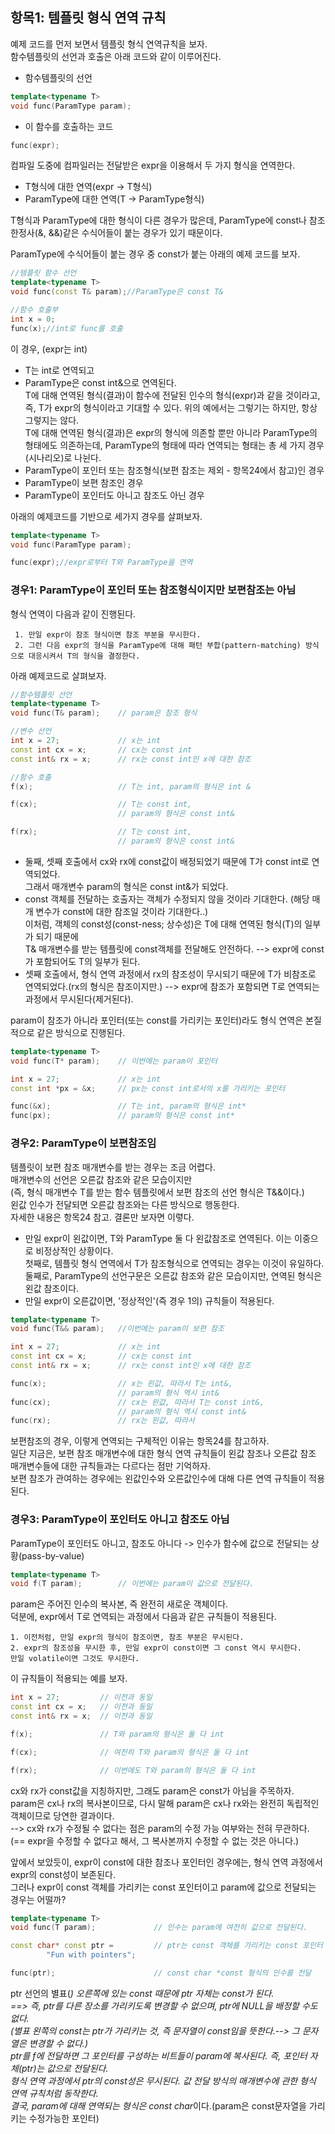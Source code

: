 ## 항목1: 템플릿 형식 연역 규칙
예제 코드를 먼저 보면서 템플릿 형식 연역규칙을 보자.  
함수템플릿의 선언과 호출은 아래 코드와 같이 이루어진다.  
 - 함수템플릿의 선언  
~~~C++
template<typename T>
void func(ParamType param);
~~~
  
 - 이 함수를 호출하는 코드  
~~~C++
func(expr);
~~~
  
컴파일 도중에 컴파일러는 전달받은 expr을 이용해서 두 가지 형식을 연역한다.  
 - T형식에 대한 연역(expr -> T형식)
 - ParamType에 대한 연역(T -> ParamType형식)
  
T형식과 ParamType에 대한 형식이 다른 경우가 많은데, ParamType에 const나 참조 한정사(&, &&)같은 수식어들이 붙는 경우가 있기 때문이다.  
  
ParamType에 수식어들이 붙는 경우 중 const가 붙는 아래의 예제 코드를 보자.  
~~~C++
//템플릿 함수 선언
template<typename T>
void func(const T& param);//ParamType은 const T&

//함수 호출부
int x = 0;
func(x);//int로 func를 호출
~~~
  
이 경우, (expr는 int)
 - T는 int로 연역되고  
 - ParamType은 const int&으로 연역된다.  
T에 대해 연역된 형식(결과)이 함수에 전달된 인수의 형식(expr)과 같을 것이라고,  
즉, T가 expr의 형식이라고 기대할 수 있다. 위의 예에서는 그렇기는 하지만, 항상 그렇지는 않다.  
T에 대해 연역된 형식(결과)은 expr의 형식에 의존할 뿐만 아니라 ParamType의 형태에도 의존하는데, 
ParamType의 형태에 따라 연역되는 형태는 총 세 가지 경우(시나리오)로 나뉜다.  
 - ParamType이 포인터 또는 참조형식(보편 참조는 제외 - 항목24에서 참고)인 경우  
 - ParamType이 보편 참조인 경우  
 - ParamType이 포인터도 아니고 참조도 아닌 경우  

아래의 예제코드를 기반으로 세가지 경우를 살펴보자.  
~~~C++
template<typename T>
void func(ParamType param);

func(expr);//expr로부터 T와 ParamType을 연역
~~~
  
### 경우1: ParamType이 포인터 또는 참조형식이지만 보편참조는 아님
형식 연역이 다음과 같이 진행된다.  
~~~
 1. 만일 expr이 참조 형식이면 참조 부분을 무시한다.
 2. 그런 다음 expr의 형식을 ParamType에 대해 패턴 부합(pattern-matching) 방식으로 대응시켜서 T의 형식을 결정한다.  
~~~
아래 예제코드로 살펴보자.  
~~~C++
//함수템플릿 선언
template<typename T>
void func(T& param);    // param은 참조 형식

//변수 선언
int x = 27;             // x는 int
const int cx = x;       // cx는 const int
const int& rx = x;      // rx는 const int인 x에 대한 참조

//함수 호출
f(x);                   // T는 int, param의 형식은 int &

f(cx);                  // T는 const int,
                        // param의 형식은 const int&

f(rx);                  // T는 const int,
                        // param의 형식은 const int&
~~~  
 - 둘째, 셋째 호출에서 cx와 rx에 const값이 배정되었기 때문에 T가 const int로 연역되었다.  
 그래서 매개변수 param의 형식은 const int&가 되었다.  
 - const 객체를 전달하는 호출자는 객체가 수정되지 않을 것이라 기대한다. (해당 매개 변수가 const에 대한 참조일 것이라 기대한다..)  
 이처럼, 객체의 const성(const-ness; 상수성)은 T에 대해 연역된 형식(T)의 일부가 되기 때문에  
 T& 매개변수를 받는 템플릿에 const객체를 전달해도 안전하다. --> expr에 const가 포함되어도 T의 일부가 된다.  
 - 셋째 호출에서, 형식 연역 과정에서 rx의 참조성이 무시되기 때문에 T가 비참조로 연역되었다.(rx의 형식은 참조이지만.) --> expr에 참조가 포함되면 T로 연역되는 과정에서 무시된다(제거된다).  

param이 참조가 아니라 포인터(또는 const를 가리키는 포인터)라도 형식 연역은 본질적으로 같은 방식으로 진행된다.  
~~~C++
template<typename T>
void func(T* param);    // 이번에는 param이 포인터

int x = 27;             // x는 int
const int *px = &x;     // px는 const int로서의 x를 가리키는 포인터

func(&x);               // T는 int, param의 형식은 int*
func(px);               // param의 형식은 const int*
~~~

### 경우2: ParamType이 보편참조임
템플릿이 보편 참조 매개변수를 받는 경우는 조금 어렵다.  
매개변수의 선언은 오른값 참조와 같은 모습이지만  
(즉, 형식 매개변수 T를 받는 함수 템플릿에서 보편 참조의 선언 형식은 T&&이다.)  
왼값 인수가 전달되면 오른값 참조와는 다른 방식으로 행동한다.  
자세한 내용은 항목24 참고. 결론만 보자면 이렿다.  
 - 만일 expr이 왼값이면, T와 ParamType 둘 다 왼값참조로 연역된다. 이는 이중으로 비정상적인 상황이다.  
 첫째로, 템플릿 형식 연역에서 T가 참조형식으로 연역되는 경우는 이것이 유일하다.  
 둘째로, ParamType의 선언구문은 오른값 참조와 같은 모습이지만, 연역된 형식은 왼값 참조이다.  
 - 만일 expr이 오른값이면, '정상적인'(즉 경우 1의) 규칙들이 적용된다.  
  
~~~C++
template<typename T>
void func(T&& param);   //이번에는 param이 보편 참조

int x = 27;             // x는 int
const int cx = x;       // cx는 const int
const int& rx = x;      // rx는 const int인 x에 대한 참조

func(x);                // x는 왼값, 따라서 T는 int&,
                        // param의 형식 역시 int&
func(cx);               // cx는 왼값, 따라서 T는 const int&,
                        // param의 형식 역시 const int&
func(rx);               // rx는 왼값, 따라서
~~~
  
  보편참조의 경우, 이렇게 연역되는 구체적인 이유는 항목24를 참고하자.  
  일단 지금은, 보편 참조 매개변수에 대한 형식 연역 규칙들이 왼값 참조나 오른값 참조 매개변수들에 대한 규칙들과는 다르다는 점만 기억하자.  
  보편 참조가 관여하는 경우에는 왼값인수와 오른값인수에 대해 다른 연역 규칙들이 적용된다.  
  
### 경우3: ParamType이 포인터도 아니고 참조도 아님
ParamType이 포인터도 아니고, 참조도 아니다 -> 인수가 함수에 값으로 전달되는 상황(pass-by-value)  
~~~C++
template<typename T>
void f(T param);        // 이번에는 param이 값으로 전달된다.
~~~
param은 주어진 인수의 복사본, 즉 완전히 새로운 객체이다.  
덕분에, expr에서 T로 연역되는 과정에서 다음과 같은 규칙들이 적용된다.
~~~
1. 이전처럼, 만일 expr의 형식이 참조이면, 참조 부분은 무시된다.  
2. expr의 참조성을 무시한 후, 만일 expr이 const이면 그 const 역시 무시한다.  
만일 volatile이면 그것도 무시한다.
~~~
  
이 규칙들이 적용되는 예를 보자.  
~~~C++
int x = 27;         // 이전과 동일
const int cx = x;   // 이전과 동일
const int& rx = x;  // 이전과 동일

f(x);               // T와 param의 형식은 둘 다 int

f(cx);              // 여전히 T와 param의 형식은 둘 다 int

f(rx);              // 이번에도 T와 param의 형식은 둘 다 int
~~~
  
cx와 rx가 const값을 지칭하지만, 그래도 param은 const가 아님을 주목하자.  
param은 cx나 rx의 복사본이므로, 다시 말해 param은 cx나 rx와는 완전히 독립적인 객체이므로 당연한 결과이다.  
--> cx와 rx가 수정될 수 없다는 점은 param의 수정 가능 여부와는 전혀 무관하다.  
(== expr을 수정할 수 없다고 해서, 그 복사본까지 수정할 수 없는 것은 아니다.)  
  
앞에서 보았듯이, expr이 const에 대한 참조나 포인터인 경우에는, 형식 연역 과정에서 expr의 const성이 보존된다.  
그러나 expr이 const 객체를 가리키는 const 포인터이고 param에 값으로 전달되는 경우는 어떨까?  
~~~C++
template<typename T>
void func(T param);             // 인수는 param에 여전히 값으로 전달된다.

const char* const ptr =         // ptr는 const 객체를 가리키는 const 포인터
        "Fun with pointers";

func(ptr);                      // const char *const 형식의 인수를 전달
~~~

ptr 선언의 별표(*) 오른쪽에 있는 const 때문에 ptr 자체는 const가 된다.  
 ==> 즉, ptr를 다른 장소를 가리키도록 변경할 수 없으며, ptr에 NULL을 배정할 수도 없다.  
 (별표 왼쪽의 const는 ptr가 가리키는 것, 즉 문자열이 const임을 뜻한다.--> 그 문자열은 변경할 수 없다.)  
ptr를 f에 전달하면 그 포인터를 구성하는 비트들이 param에 복사된다. 즉, 포인터 자체(ptr)는 값으로 전달된다.  
형식 연역 과정에서 ptr의 const성은 무시된다. 값 전달 방식의 매개변수에 관한 형식 연역 규칙처럼 동작한다.  
결국, param에 대해 연역되는 형식은 const char*이다.(param은 const문자열을 가리키는 수정가능한 포인터)  
  
